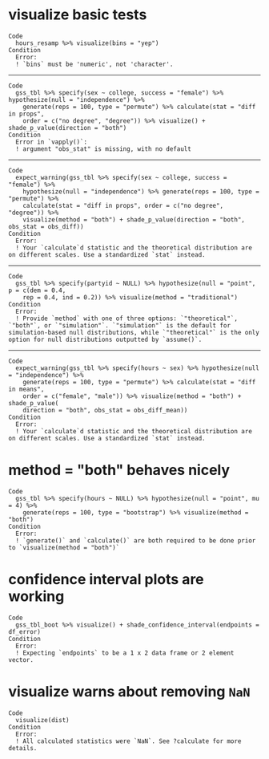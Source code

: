 # visualize basic tests

    Code
      hours_resamp %>% visualize(bins = "yep")
    Condition
      Error:
      ! `bins` must be 'numeric', not 'character'.

---

    Code
      gss_tbl %>% specify(sex ~ college, success = "female") %>% hypothesize(null = "independence") %>%
        generate(reps = 100, type = "permute") %>% calculate(stat = "diff in props",
        order = c("no degree", "degree")) %>% visualize() + shade_p_value(direction = "both")
    Condition
      Error in `vapply()`:
      ! argument "obs_stat" is missing, with no default

---

    Code
      expect_warning(gss_tbl %>% specify(sex ~ college, success = "female") %>%
        hypothesize(null = "independence") %>% generate(reps = 100, type = "permute") %>%
        calculate(stat = "diff in props", order = c("no degree", "degree")) %>%
        visualize(method = "both") + shade_p_value(direction = "both", obs_stat = obs_diff))
    Condition
      Error:
      ! Your `calculate`d statistic and the theoretical distribution are on different scales. Use a standardized `stat` instead.

---

    Code
      gss_tbl %>% specify(partyid ~ NULL) %>% hypothesize(null = "point", p = c(dem = 0.4,
        rep = 0.4, ind = 0.2)) %>% visualize(method = "traditional")
    Condition
      Error:
      ! Provide `method` with one of three options: `"theoretical"`, `"both"`, or `"simulation"`. `"simulation"` is the default for simulation-based null distributions, while `"theoretical"` is the only option for null distributions outputted by `assume()`.

---

    Code
      expect_warning(gss_tbl %>% specify(hours ~ sex) %>% hypothesize(null = "independence") %>%
        generate(reps = 100, type = "permute") %>% calculate(stat = "diff in means",
        order = c("female", "male")) %>% visualize(method = "both") + shade_p_value(
        direction = "both", obs_stat = obs_diff_mean))
    Condition
      Error:
      ! Your `calculate`d statistic and the theoretical distribution are on different scales. Use a standardized `stat` instead.

# method = "both" behaves nicely

    Code
      gss_tbl %>% specify(hours ~ NULL) %>% hypothesize(null = "point", mu = 4) %>%
        generate(reps = 100, type = "bootstrap") %>% visualize(method = "both")
    Condition
      Error:
      ! `generate()` and `calculate()` are both required to be done prior to `visualize(method = "both")`

# confidence interval plots are working

    Code
      gss_tbl_boot %>% visualize() + shade_confidence_interval(endpoints = df_error)
    Condition
      Error:
      ! Expecting `endpoints` to be a 1 x 2 data frame or 2 element vector.

# visualize warns about removing `NaN`

    Code
      visualize(dist)
    Condition
      Error:
      ! All calculated statistics were `NaN`. See ?calculate for more details.

